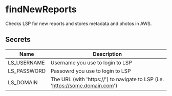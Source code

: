 # findNewReports
Checks LSP for new reports and stores metadata and photos in AWS.

## Secrets
| Name  | Description |
| --- | --- |
| LS_USERNAME  | Username you use to login to LSP |
| LS_PASSWORD  | Passowrd you use to login to LSP  |
| LS_DOMAIN  | The URL (with 'https://') to navigate to LSP (i.e. 'https://some.domain.com')   |